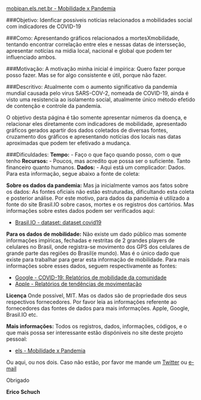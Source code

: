 #
[mobipan.els.net.br - Mobilidade x Pandemia](https://mobipan.els.net.br/)

###Objetivo:
Idenficar  possiveis notícias relacionados a mobilidades social com indicadores de COVID-19

###Como:
Apresentando gráficos relacionados a mortesXmobilidade, tentando encontrar correlação entre eles e nessas datas de intersseção, apresentar notícias na midia local, nacional e global que podem ter influenciado ambos.

###Motivação:
A motivação minha inicial é impírica: Quero fazer porque posso fazer. Mas se for algo consistente e útil, porque não fazer.

###Descritivo:
Atualmente com o aumento significativo da pandemia mundial causada pelo virus SARS-COV-2, nomeada de COVID-19, ainda é visto uma resistencia ao isolamento social, atualmente único método efetido de contenção e controle da pandemia.

O objetivo desta página é tão somente apresentar números da doença, e relacionar eles diretamente com indicadores de mobilidade, apresentado gráficos gerados apartir dos dados coletados de diversas fontes, cruzamento dos gráficos e apresentando notícias dos locais nas datas aproximadas que podem ter efetivado a mudança.

###Dificuldades:
**Tempo:**
    - Faço o que faço quando posso, com o que tenho
**Recursos:**
    - Poucos, mas acredito que possa ser o suficiente. Tanto financeiro quanto humanos.
**Dados:**
    - Aqui está um complicador: Dados. Para esta informação, segue abaixo a fonte de coleta:
  
**Sobre os dados da pandemia:**
Mas ja inicialmente vamos aos fatos sobre os dados: As fontes oficiais não estão estruturadas, dificultando esta coleta e posterior análise. Por este motivo, para dados da pandemia é utilizado a fonte do site Brasil.IO sobre casos, mortes e os registros dos cartórios. Mas informações sobre estes dados podem ser verificados aqui:
* [Brasil.IO - dataset: dataset covid19](https://data.brasil.io/dataset/covid19/_meta/list.html)

**Para os dados de mobilidade:**
Não existe um dado público mas somente informações impíricas, fechadas e restritas de 2 grandes players de celulares no Brasil, onde registra-se movimento dos GPS dos celulares de grande parte das regiões do Brasil(e mundo). Mas é o único dado que existe para trabalhar para gerar esta informação de mobilidade.
Para mais informações sobre esses dados, seguem respectivamente as fontes:

* [Google - COVID-19: Relatórios de mobilidade da comunidade](https://www.google.com/covid19/mobility/)
* [Apple - Relatórios de tendências de movimentação](https://www.apple.com/covid19/mobility)

**Licença**
Onde possível, MIT. Mas os dados são de propriedade dos seus respectivos fornecedores. Por favor leia as informações referente ao fornecedores das fontes de dados para mais informações. Apple, Google, Brasil.IO etc.

**Mais informações:**
Todos os registros, dados, informações, códigos, e o que mais possa ser interessante estão dispóniveis no site deste projeto pessoal:

* [els - Mobilidade x Pandemia](https://mobipan.els.net.br/)

Ou aqui, ou nos dois. Caso não estão, por favor me mande um [Twitter](https://twitter.com/t00rmenta) ou [e-mail](mailto:mobipan@els.net.br)

Obrigado

**Erico Schuch**
